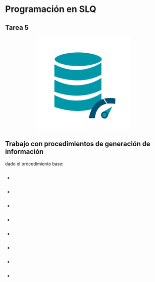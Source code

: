 # Programación en SLQ
## Tarea 5

<p align="center">
  <img src="https://github.com/nicholelouis/Base-datos/blob/main/img/optimizacion-bd.png?raw=true" alt="Descripción de la imagen" width="300"/>
</p>

## Trabajo con procedimientos de generación de información

dado el procedimiento base:

```sql

```

-
```sql

```

-
```sql

```

-
```sql

```

-
```sql

```

-
```sql

```

-
```sql

```

-
```sql

```

-
```sql

```
